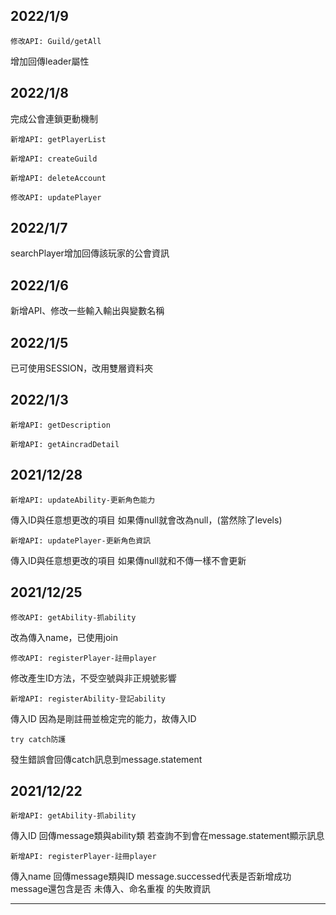 2022/1/9
-----------------------

    修改API: Guild/getAll
增加回傳leader屬性

2022/1/8
-----------------------

完成公會連鎖更動機制

    新增API: getPlayerList

    新增API: createGuild

    新增API: deleteAccount

    修改API: updatePlayer
2022/1/7
-----------------------

searchPlayer增加回傳該玩家的公會資訊

2022/1/6
-----------------------

新增API、修改一些輸入輸出與變數名稱

2022/1/5
-----------------------

已可使用SESSION，改用雙層資料夾

2022/1/3
-----------------------

    新增API: getDescription

    新增API: getAincradDetail
2021/12/28
-----------------------

    新增API: updateAbility-更新角色能力
傳入ID與任意想更改的項目
如果傳null就會改為null，(當然除了levels)

    新增API: updatePlayer-更新角色資訊
傳入ID與任意想更改的項目
如果傳null就和不傳一樣不會更新

2021/12/25
-----------------------

    修改API: getAbility-抓ability
改為傳入name，已使用join

    修改API: registerPlayer-註冊player
修改產生ID方法，不受空號與非正規號影響

    新增API: registerAbility-登記ability
傳入ID
因為是剛註冊並檢定完的能力，故傳入ID

    try catch防護
發生錯誤會回傳catch訊息到message.statement

2021/12/22
-----------------------

    新增API: getAbility-抓ability
傳入ID
回傳message類與ability類
若查詢不到會在message.statement顯示訊息

    新增API: registerPlayer-註冊player
傳入name
回傳message類與ID
message.successed代表是否新增成功
message還包含是否 未傳入、命名重複 的失敗資訊

-----------------------